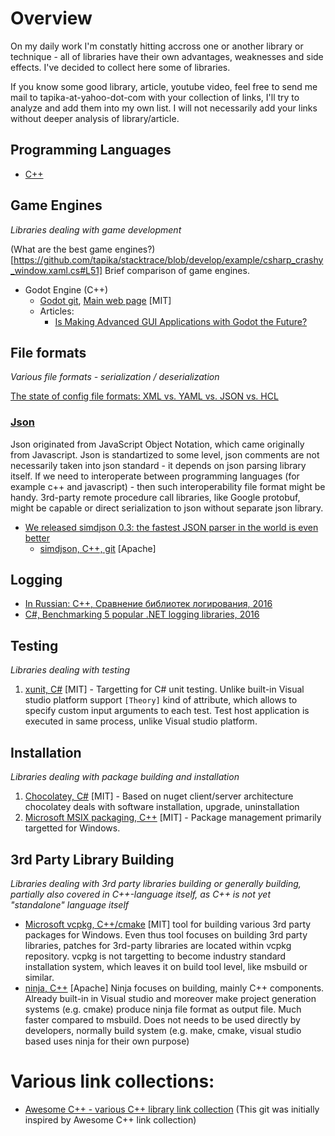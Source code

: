# Overview

On my daily work I'm constatly hitting accross one or another library or technique - all of libraries have their own advantages,
weaknesses and side effects. I've decided to collect here some of libraries.

If you know some good library, article, youtube video, feel free to send me mail to tapika-at-yahoo-dot-com with your collection of links, I'll try to analyze and add them into my own list. I will not necessarily add your links without deeper analysis of library/article.

## Programming Languages

  * [C++](https://github.com/tapika/bestlibs/tree/main/cpp)

## Game Engines

*Libraries dealing with game development*

(What are the best game engines?)[https://github.com/tapika/stacktrace/blob/develop/example/csharp_crashy_window.xaml.cs#L51] Brief comparison of game engines.

* Godot Engine (C++)
  * [Godot git](https://github.com/godotengine/godot), [Main web page](https://godotengine.org/) [MIT]
  * Articles:
    * [Is Making Advanced GUI Applications with Godot the Future?](https://medium.com/swlh/what-makes-godot-engine-great-for-advance-gui-applications-b1cfb941df3b)

## File formats

*Various file formats - serialization / deserialization*

[The state of config file formats: XML vs. YAML vs. JSON vs. HCL](https://octopus.com/blog/state-of-config-file-formats)

### [Json](https://en.wikipedia.org/wiki/JSON)

Json originated from JavaScript Object Notation, which came originally from Javascript. Json is standartized to some level, json comments are not necessarily taken into json standard - it depends on json parsing library itself. If we need to interoperate between programming languages (for example c++ and javascript) - then such interoperability file format might be handy. 3rd-party remote procedure call libraries, like Google protobuf, might be capable or direct serialization to json without separate json library.

* [We released simdjson 0.3: the fastest JSON parser in the world is even better](https://lemire.me/blog/2020/03/31/we-released-simdjson-0-3-the-fastest-json-parser-in-the-world-is-even-better/)
  * [simdjson, C++, git](https://github.com/simdjson/simdjson) [Apache]

## Logging

* [In Russian: C++, Сравнение библиотек логирования, 2016](https://habr.com/ru/post/313686/)
* [C#, Benchmarking 5 popular .NET logging libraries, 2016](https://www.loggly.com/blog/benchmarking-5-popular-net-logging-libraries/)

## Testing

*Libraries dealing with testing*

  1. [xunit, C#](https://xunit.net) [MIT] - Targetting for C# unit testing. Unlike built-in Visual studio platform support `[Theory]` kind of attribute, which
  allows to specify custom input arguments to each test. Test host application is executed in same process, unlike Visual studio platform.


## Installation

*Libraries dealing with package building and installation*

  1. [Chocolatey, C#](https://github.com/chocolatey/choco) [MIT] - Based on nuget client/server architecture chocolatey deals with software installation, upgrade, uninstallation
  2. [Microsoft MSIX packaging, C++](https://github.com/microsoft/msix-packaging) [MIT] - Package management primarily targetted for Windows.

## 3rd Party Library Building

*Libraries dealing with 3rd party libraries building or generally building, partially also covered in C++-language itself, as C++ is not yet "standalone" language itself*

* [Microsoft vcpkg, C++/cmake](https://github.com/microsoft/vcpkg) [MIT] tool for building various 3rd party packages for Windows. Even thus tool focuses on building 3rd party libraries, patches for 3rd-party libraries are located within vcpkg repository. vcpkg is not targetting to become industry standard installation system, which leaves it on build tool level, like msbuild or similar.
* [ninja, C++](https://github.com/ninja-build/ninja) [Apache] Ninja focuses on building, mainly C++ components. Already built-in in Visual studio and moreover make project generation systems (e.g. cmake) produce ninja file format as output file. Much faster compared to msbuild. Does not needs to be used directly by developers, normally build system (e.g. make, cmake, visual studio based uses ninja for their own purpose)

# Various link collections:

* [Awesome C++ - various C++ library link collection](https://github.com/fffaraz/awesome-cpp) (This git was initially inspired by Awesome C++ link collection)

